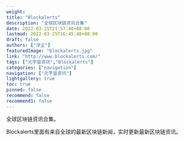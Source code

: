 ```yaml
---
weight: 
title: "Blockalerts"
description: "全球区块链资讯合集"
date: 2022-03-25T21:57:40+08:00
lastmod: 2022-03-25T16:45:40+08:00
draft: false
authors: ["浮尘"]
featuredImage: "blockalerts.jpg"
link: "http://www.blockalerts.com/"
tags: ["元宇宙资讯","Blockalerts"]
categories: ["navigation"]
navigation: ["元宇宙资讯"]
lightgallery: true
toc: true
pinned: false
recommend: false
recommend1: false
---
```

全球区块链资讯合集。

Blockalerts里面有来自全球的最新区块链新闻，实时更新最新区块链资讯。